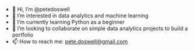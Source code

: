 - 👋 Hi, I’m @petedoswell
- 👀 I’m interested in data analytics and machine learning
- 🌱 I’m currently learning Python as a beginner
- 💞️ I’m looking to collaborate on simple data analytics projects to build a portfolio
- 📫 How to reach me: pete.doswell@gmail.com

<!---
petedoswell/petedoswell is a ✨ special ✨ repository because its `README.md` (this file) appears on your GitHub profile.
You can click the Preview link to take a look at your changes.
--->
